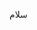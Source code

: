 <!-- 
.. title: hi
.. slug: hi
.. date: 2015-05-20 22:00:04 UTC
.. tags: 
.. category: 
.. link: 
.. description: 
.. type: text
-->

سلام

